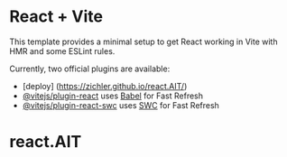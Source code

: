 # React + Vite

This template provides a minimal setup to get React working in Vite with HMR and some ESLint rules.

Currently, two official plugins are available:
- [deploy] (https://zichler.github.io/react.AIT/)
- [@vitejs/plugin-react](https://github.com/vitejs/vite-plugin-react/blob/main/packages/plugin-react/README.md) uses [Babel](https://babeljs.io/) for Fast Refresh
- [@vitejs/plugin-react-swc](https://github.com/vitejs/vite-plugin-react-swc) uses [SWC](https://swc.rs/) for Fast Refresh
# react.AIT
